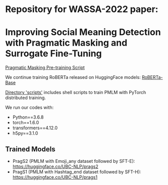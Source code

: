 # Repository for WASSA-2022 paper: 

# Improving Social Meaning Detection with Pragmatic Masking and Surrogate Fine-Tuning 

[Pragmatic Masking Pre-training Script](https://github.com/chiyuzhang94/PMLM-SFT/language_modeling_emohash_h5.py)

We continue training RoBERTa released on HuggingFace models: [RoBERTa-Base](https://huggingface.co/docs/transformers/model_doc/roberta)

[Directory 'scripts'](https://github.com/chiyuzhang94/PMLM-SFT/tree/main/scripts) includes shell scripts to train PMLM with PyTorch distributed training.

We run our codes with:
* Python==3.6.8
* torch==1.6.0
* transformers==4.12.0
* h5py==3.1.0

## Trained Models
* PragS2 (PMLM with Emoji_any dataset followed by SFT-E): https://huggingface.co/UBC-NLP/prags2
* PragS1 (PMLM with Hashtag_end dataset followed by SFT-H): https://huggingface.co/UBC-NLP/prags1
